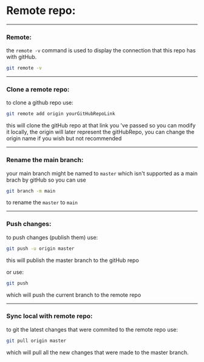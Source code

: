 # Remote repo:

---

### Remote:

the `remote -v` command is used to display the connection that this repo has with gitHub.

```bash
git remote -v
```

---

### Clone a remote repo:

to clone a github repo use:

```bash
git remote add origin yourGitHubRepoLink
```

this will clone the gitHub repo at that link you 've passed so you can modify it locally, the origin will later represent the gitHubRepo, you can change the origin name if you wish but not recommended

---

### Rename the main branch:

your main branch might be named to `master` which isn't supported as a main brach by gitHub so you can use

```bash
git branch -m main
```

to rename the `master` to `main`

---

### Push changes:

to push changes (publish them) use:

```bash
git push -u origin master
```
this will publish the master branch to the gitHub repo

or use:

```bash
git push
```

which will push the current branch to the remote repo

---

### Sync local with remote repo:

to git the latest changes that were commited to the remote repo use:

```bash
git pull origin master
```

which will pull all the new changes that were made to the master branch.